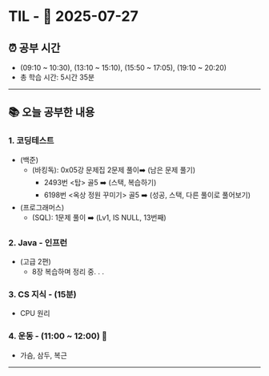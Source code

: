 # TIL - 📅 2025-07-27

## ⏰ 공부 시간
- (09:10 ~ 10:30), (13:10 ~ 15:10), (15:50 ~ 17:05), (19:10 ~ 20:20)
- 총 학습 시간: 5시간 35분

---

## 📚 오늘 공부한 내용
### 1. 코딩테스트
- (백준)
  - (바킹독): 0x05강 문제집 2문제 풀이➡️ (남은 문제 풀기)
    - 2493번 <탑> 골5 ➡️ (스택, 복습하기)
    - 6198번 <옥상 정원 꾸미기> 골5 ➡️ (성공, 스택, 다른 풀이로 풀어보기)
- (프로그래머스)
  - (SQL): 1문제 풀이 ➡️ (Lv1, IS NULL, 13번째)

### 2. Java - 인프런
- (고급 2편)
  - 8장 복습하며 정리 중. . .

### 3. CS 지식 - (15분)
- CPU 원리

### 4. 운동 - (11:00 ~ 12:00) 👟
- 가슴, 삼두, 복근

---
